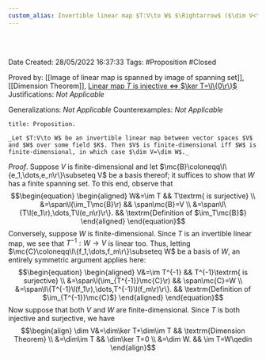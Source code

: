 ```yaml
---
custom_alias: Invertible linear map $T:V\to W$ $\Rightarrow$ ($\dim V<\infty\Leftrightarrow\dim W<\infty$ and $\dim V=\dim W$)
---
```


<br />
<br />

Date Created: 28/05/2022 16:37:33
Tags: #Proposition #Closed

Proved by: [[Image of linear map is spanned by image of spanning set]], [[Dimension Theorem]], [Linear map $T$ is injective $\Leftrightarrow$ $\ker T=\l\{0\r\}$](Linear%20map%20is%20injective%20iff%20kernel%20vanishes.md)
Justifications: _Not Applicable_

Generalizations: _Not Applicable_
Counterexamples: _Not Applicable_

``` ad-Proposition
title: Proposition.

_Let $T:V\to W$ be an invertible linear map between vector spaces $V$ and $W$ over some field $K$. Then $V$ is finite-dimensional iff $W$ is finite-dimensional, in which case $\dim V=\dim W$._

```

_Proof_. Suppose $V$ is finite-dimensional and let $\mc{B}\coloneqq\l\{e_1,\dots,e_n\r\}\subseteq V$ be a basis thereof; it suffices to show that $W$ has a finite spanning set. To this end, observe that
$$\begin{equation}
    \begin{aligned}
        W&=\im T && T\textrm{ is surjective} \\
        &=\span\l(\im_T\mc{B}\r) && \span\mc{B}=V \\
        &=\span\l\{T\l(e_1\r),\dots,T\l(e_n\r)\r\}. && \textrm{Definition of $\im_T\mc{B}$}
    \end{aligned}
\end{equation}$$
Conversely, suppose $W$ is finite-dimensional. Since $T$ is an invertible linear map, we see that $T^{-1}:W\to V$ is linear too. Thus, letting $\mc{C}\coloneqq\l\{f_1,\dots,f_m\r\}\subseteq W$ be a basis of $W$, an entirely symmetric argument applies here:
$$\begin{equation}
    \begin{aligned}
        V&=\im T^{-1} && T^{-1}\textrm{ is surjective} \\
        &=\span\l(\im_{T^{-1}}\mc{C}\r) && \span\mc{C}=W \\
        &=\span\l\{T^{-1}\l(f_1\r),\dots,T^{-1}\l(f_m\r)\r\}. && \textrm{Definition of $\im_{T^{-1}}\mc{C}$}
    \end{aligned}
\end{equation}$$
Now suppose that both $V$ and $W$ are finite-dimensional. Since $T$ is both injective and surjective, we have
$$\begin{align}
    \dim V&=\dim\ker T+\dim\im T && \textrm{Dimension Theorem} \\
    &=\dim\im T && \dim\ker T=0 \\
    &=\dim W. && \im T=W\qedin
\end{align}$$
